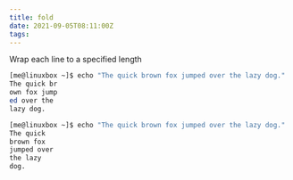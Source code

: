 ```yaml
---
title: fold
date: 2021-09-05T08:11:00Z
tags:
---
```


Wrap each line to a specified length

``` bash
[me@linuxbox ~]$ echo "The quick brown fox jumped over the lazy dog." | fold -w 12
The quick br
own fox jump
ed over the
lazy dog.
```

``` bash
[me@linuxbox ~]$ echo "The quick brown fox jumped over the lazy dog." | fold -w 12 -s
The quick
brown fox
jumped over
the lazy
dog.
```


